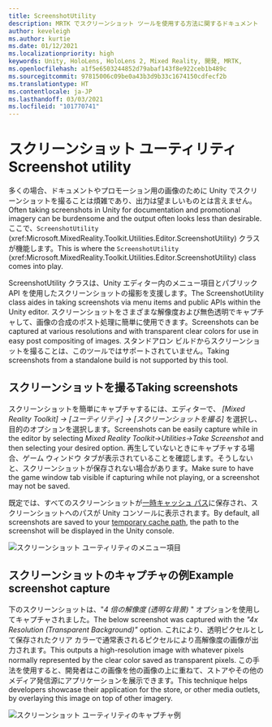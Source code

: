 ```yaml
---
title: ScreenshotUtility
description: MRTK でスクリーンショット ツールを使用する方法に関するドキュメント
author: keveleigh
ms.author: kurtie
ms.date: 01/12/2021
ms.localizationpriority: high
keywords: Unity, HoloLens, HoloLens 2, Mixed Reality, 開発, MRTK,
ms.openlocfilehash: a1f5e6503244852d79abaf143f8e922ceb1b489c
ms.sourcegitcommit: 97815006c09be0a43b3d9b33c1674150cdfecf2b
ms.translationtype: HT
ms.contentlocale: ja-JP
ms.lasthandoff: 03/03/2021
ms.locfileid: "101770741"
---
```

# <a name="screenshot-utility"></a><span data-ttu-id="8b847-104">スクリーンショット ユーティリティ</span><span class="sxs-lookup"><span data-stu-id="8b847-104">Screenshot utility</span></span>

<span data-ttu-id="8b847-105">多くの場合、ドキュメントやプロモーション用の画像のために Unity でスクリーンショットを撮ることは煩雑であり、出力は望ましいものとは言えません。</span><span class="sxs-lookup"><span data-stu-id="8b847-105">Often taking screenshots in Unity for documentation and promotional imagery can be burdensome and the output often looks less than desirable.</span></span> <span data-ttu-id="8b847-106">ここで、`ScreenshotUtility` (xref:Microsoft.MixedReality.Toolkit.Utilities.Editor.ScreenshotUtility) クラスが機能します。</span><span class="sxs-lookup"><span data-stu-id="8b847-106">This is where the `ScreenshotUtility` (xref:Microsoft.MixedReality.Toolkit.Utilities.Editor.ScreenshotUtility) class comes into play.</span></span>

<span data-ttu-id="8b847-107">ScreenshotUtility クラスは、Unity エディター内のメニュー項目とパブリック API を使用したスクリーンショットの撮影を支援します。</span><span class="sxs-lookup"><span data-stu-id="8b847-107">The ScreenshotUtility class aides in taking screenshots via menu items and public APIs within the Unity editor.</span></span> <span data-ttu-id="8b847-108">スクリーンショットをさまざまな解像度および無色透明でキャプチャして、画像の合成のポスト処理に簡単に使用できます。</span><span class="sxs-lookup"><span data-stu-id="8b847-108">Screenshots can be captured at various resolutions and with transparent clear colors for use in easy post compositing of images.</span></span> <span data-ttu-id="8b847-109">スタンドアロン ビルドからスクリーンショットを撮ることは、このツールではサポートされていません。</span><span class="sxs-lookup"><span data-stu-id="8b847-109">Taking screenshots from a standalone build is not supported by this tool.</span></span>

## <a name="taking-screenshots"></a><span data-ttu-id="8b847-110">スクリーンショットを撮る</span><span class="sxs-lookup"><span data-stu-id="8b847-110">Taking screenshots</span></span>

<span data-ttu-id="8b847-111">スクリーンショットを簡単にキャプチャするには、エディターで、 *[Mixed Reality Toolkit] -> [ユーティリティ] -> [スクリーンショットを撮る]* を選択し、目的のオプションを選択します。</span><span class="sxs-lookup"><span data-stu-id="8b847-111">Screenshots can be easily capture while in the editor by selecting *Mixed Reality Toolkit->Utilities->Take Screenshot* and then selecting your desired option.</span></span> <span data-ttu-id="8b847-112">再生していないときにキャプチャする場合、ゲーム ウィンドウ タブが表示されていることを確認します。そうしないと、スクリーンショットが保存されない場合があります。</span><span class="sxs-lookup"><span data-stu-id="8b847-112">Make sure to have the game window tab visible if capturing while not playing, or a screenshot may not be saved.</span></span>

<span data-ttu-id="8b847-113">既定では、すべてのスクリーンショットが[一時キャッシュ パス](https://docs.unity3d.com/ScriptReference/Application-temporaryCachePath.html)に保存され、スクリーンショットへのパスが Unity コンソールに表示されます。</span><span class="sxs-lookup"><span data-stu-id="8b847-113">By default, all screenshots are saved to your [temporary cache path](https://docs.unity3d.com/ScriptReference/Application-temporaryCachePath.html), the path to the screenshot will be displayed in the Unity console.</span></span>

![スクリーンショット ユーティリティのメニュー項目](../images/screenshot-utility/MRTK_ScreenshotUtility_Menu_Item.png)

## <a name="example-screenshot-capture"></a><span data-ttu-id="8b847-115">スクリーンショットのキャプチャの例</span><span class="sxs-lookup"><span data-stu-id="8b847-115">Example screenshot capture</span></span>

<span data-ttu-id="8b847-116">下のスクリーンショットは、"*4 倍の解像度 (透明な背景)* " オプションを使用してキャプチャされました。</span><span class="sxs-lookup"><span data-stu-id="8b847-116">The below screenshot was captured with the *"4x Resolution (Transparent Background)"* option.</span></span> <span data-ttu-id="8b847-117">これにより、透明ピクセルとして保存されたクリア カラーで通常表されるピクセルにより高解像度の画像が出力されます。</span><span class="sxs-lookup"><span data-stu-id="8b847-117">This outputs a high-resolution image with whatever pixels normally represented by the clear color saved as transparent pixels.</span></span> <span data-ttu-id="8b847-118">この手法を使用すると、開発者はこの画像を他の画像の上に重ねて、ストアやその他のメディア発信源にアプリケーションを展示できます。</span><span class="sxs-lookup"><span data-stu-id="8b847-118">This technique helps developers showcase their application for the store, or other media outlets, by overlaying this image on top of other imagery.</span></span>

![スクリーンショット ユーティリティのキャプチャ例](../images/screenshot-utility/MRTK_ScreenshotUtility_Example_Capture.png)
